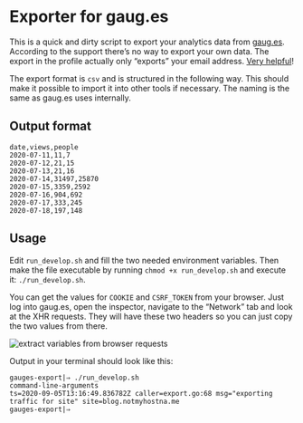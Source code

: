 # Exporter for gaug.es

This is a quick and dirty script to export your analytics data from [gaug.es](https://get.gaug.es). According to the support there’s no way to export your own data. The export in the profile actually only “exports” your email address. [Very helpful](https://annoying.technology/posts/313fc17fb3e7d2e3/)!

The export format is `csv` and is structured in the following way. This should make it possible to import it into other tools if necessary. The naming is the same as gaug.es uses internally.

## Output format

```
date,views,people
2020-07-11,11,7
2020-07-12,21,15
2020-07-13,21,16
2020-07-14,31497,25870
2020-07-15,3359,2592
2020-07-16,904,692
2020-07-17,333,245
2020-07-18,197,148
```

## Usage

Edit `run_develop.sh` and fill the two needed environment variables. Then make the file executable by running `chmod +x run_develop.sh` and execute it: `./run_develop.sh`.

You can get the values for `COOKIE` and `CSRF_TOKEN` from your browser. Just log into gaug.es, open the inspector, navigate to the “Network” tab and look at the XHR requests. They will have these two headers so you can just copy the two values from there.

![extract variables from browser requests](https://user-images.githubusercontent.com/790262/92305953-25fcb600-ef8c-11ea-88ee-b8ba9b5c9be2.jpg)

Output in your terminal should look like this:

```
gauges-export|⇒ ./run_develop.sh
command-line-arguments
ts=2020-09-05T13:16:49.836782Z caller=export.go:68 msg="exporting traffic for site" site=blog.notmyhostna.me
gauges-export|⇒ 
```


